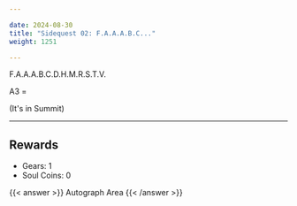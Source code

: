 ```yaml
---

date: 2024-08-30
title: "Sidequest 02: F.A.A.A.B.C..."
weight: 1251

---
```


F.A.A.A.B.C.D.H.M.R.S.T.V.

A3 =

(It's in Summit)

---

## Rewards

- Gears: 1
- Soul Coins: 0

{{< answer >}} Autograph Area {{< /answer >}}

